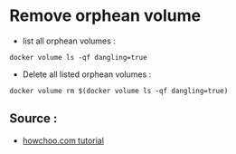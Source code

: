 # Remove orphean volume

- list all orphean volumes :
```
docker volume ls -qf dangling=true
```

- Delete all listed orphean volumes :
```
docker volume rm $(docker volume ls -qf dangling=true)
```

## Source :

- [howchoo.com tutorial](https://howchoo.com/docker/how-to-remove-orphaned-volumes-in-docker/)
